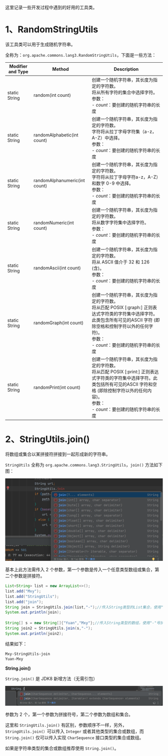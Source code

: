 这里记录一些开发过程中遇到的好用的工具类。



# 1、RandomStringUtils

该工具类可以用于生成随机字符串。

全称为：`org.apache.commons.lang3.RandomStringUtils`，下面是一些方法：

| Modifier and Type | Method                        | Description                                                  |
| ----------------- | ----------------------------- | ------------------------------------------------------------ |
| static String     | random(int count)             | 创建一个随机字符串，其长度为指定的字符数。<br>将从所有字符的集合中选择字符。<br>参数：<br> - *count*：要创建的随机字符串的长度 |
| static String     | randomAlphabetic(int count)   | 创建一个随机字符串，其长度为指定的字符数。<br>字符将从拉丁字母字符集（a-z，A-Z）中选择。<br>参数：<br> - *count*：要创建的随机字符串的长度 |
| static String     | randomAlphanumeric(int count) | 创建一个随机字符串，其长度为指定的字符数。<br>字符将从拉丁字母字符a-z，A-Z）和数字 0-9 中选择。<br>参数：<br> - *count*：要创建的随机字符串的长度 |
| static String     | randomNumeric(int count)      | 创建一个随机字符串，其长度为指定的字符数。<br>将从数字字符集中选择字符。<br>参数：<br> - *count*：要创建的随机字符串的长度 |
| static String     | randomAscii(int count)        | 创建一个随机字符串，其长度为指定的字符数。<br>将从 ASCII 值介于 32 和 126 (含)。<br>参数：<br> - *count*：要创建的随机字符串的长度 |
| static String     | randomGraph(int count)        | 创建一个随机字符串，其长度为指定的字符数。<br>将从匹配 POSIX [:graph:] 正则表达式字符类的字符集中选择字符。此类包含所有可见的ASCII 字符 (即除空格和控制字符以外的任何字符)。<br>参数：<br> - *count*：要创建的随机字符串的长度 |
| static String     | randomPrint(int count)        | 创建一个随机字符串，其长度为指定的字符数。<br>将从匹配 POSIX [:print:] 正则表达式字符类的字符集中选择字符。此类包括所有可见的ASCII 字符和空格 (即除控制字符以外的任何内容)。<br>参数：<br> - *count*：要创建的随机字符串的长度 |



# 2、StringUtils.join()

将数组或集合以某拼接符拼接到一起形成新的字符串。

`StringUtils` 全称为 `org.apache.commons.lang3.StringUtils`，`join()` 方法如下图：

<img src="!assets/JavaUtils/image-20230801122834011.png" alt="image-20230801122834011" style="" />

基本上此方法需传入 2 个参数，第一个参数是传入一个任意类型数组或集合，第二个参数是拼接符。

```java
List<String> list = new ArrayList<>();
list.add("Mxy");
list.add("StringUtils");
list.add("join");
String join = StringUtils.join(list,"-");//传入String类型的List集合，使用"-"号拼接
System.out.println(join);

String[] s = new String[]{"Yuan","Mxy"};//传入String类型的数组，使用"-"号拼接
String join2 = StringUtils.join(s,"-");
System.out.println(join2);
```

结果如下：

```
Mxy-StringUtils-join
Yuan-Mxy
```



**String.join()**

`String.join()` 是 JDK8 新增方法（无需引包）

<img src="!assets/JavaUtils/image-20230801123153856.png" alt="image-20230801123153856" style="" />

参数为 2 个，第一个参数为拼接符号，第二个参数为数组和集合。

这里和 `StringUtils.join()` 有区别，参数顺序不一样，另外，`StringUtils.join(）`可以传入 `Integer` 或者其他类型的集合或数组，而 `String.join()` 仅可以传入实现 `CharSequence` 接口类型的集合或数组。

如果是字符串类型的集合或数组推荐使用 `String.join()`。
